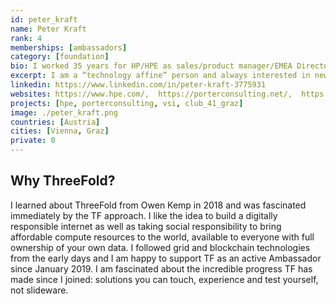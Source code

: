 ```yaml
---
id: peter_kraft
name: Peter Kraft
rank: 4
memberships: [ambassadors]
category: [foundation]
bio: I worked 35 years for HP/HPE as sales/product manager/EMEA Director for Business Critical Server Business, last 10 years as EMEA Mission Critical Server Presales Manager, where I managed an EMEA team of presales specialists who nursed new technologies entering the market as well as managed mature technologies that faced declining business. I retired end of 2017, still eagerly following new technologies as I am an engineer with a Mechanical Engineering diploma from TU Graz, Austria. I am married, have 2 adult daughters, love computers and DIY repairs of any kind, my motorbike and Pilates and engage myself in charity clubs (Round Table, Club 41) since over 30 years.
excerpt: I am a “technology affine” person and always interested in new technologies and advances in IT technology, which I follow closely and try new solutions myself wherever possible.
linkedin: https://www.linkedin.com/in/peter-kraft-3775931
websites: https://www.hpe.com/,  https://porterconsulting.net/,  https://vmssoftware.com/, https://www.club41graz.at/
projects: [hpe, porterconsulting, vsi, club_41_graz]
image: ./peter_kraft.png
countries: [Austria]
cities: [Vienna, Graz]
private: 0
---
```


## Why ThreeFold?

I learned about ThreeFold from Owen Kemp in 2018 and was fascinated immediately by the TF approach. I like the idea to build a digitally responsible internet as well as taking social responsibility to bring affordable compute resources to the world, available to everyone with full ownership of your own data. I followed grid and blockchain technologies from the early days and I am happy to support TF as an active Ambassador since January 2019. I am fascinated about the incredible progress  TF has made since I joined: solutions you can touch, experience and test yourself, not slideware.